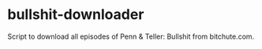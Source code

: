 # bullshit-downloader
Script to download all episodes of Penn &amp; Teller: Bullshit from bitchute.com. 
